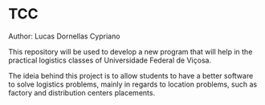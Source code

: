 # TCC
Author: Lucas Dornellas Cypriano

This repository will be used to develop a new program that will help in the practical logistics classes of Universidade Federal de Viçosa.

The ideia behind this project is to allow students to have a better software to solve logistics problems, mainly in regards to location problems, such as factory and distribution centers placements.
